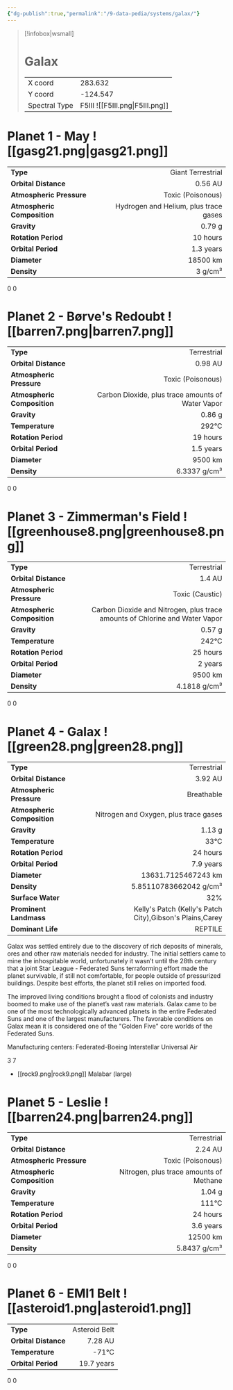 ```yaml
---
{"dg-publish":true,"permalink":"/9-data-pedia/systems/galax/"}
---
```


> [!infobox|wsmall]
> # Galax
> | | |
> | - | - |
> | X coord | 283.632 |
> | Y coord| -124.547 |
> | Spectral Type | F5III ![[F5III.png\|F5III.png]] |

# Planet 1 - May ![[gasg21.png\|gasg21.png]]
|                             |                           |
| --------------------------- | -------------------------:|
| **Type**                    |             Giant Terrestrial |
| **Orbital Distance**        |   0.56 AU |
| **Atmospheric Pressure**    |       Toxic (Poisonous) |
| **Atmospheric Composition** |      Hydrogen and Helium, plus trace gases |
| **Gravity**                 |        0.79 g |
| **Rotation Period**         |  10 hours |
| **Orbital Period** | 1.3 years |
| **Diameter**                |      18500 km | 
| **Density**                 |    3 g/cm³ |



0
0



# Planet 2 - Børve's Redoubt ![[barren7.png\|barren7.png]]
|                             |                           |
| --------------------------- | -------------------------:|
| **Type**                    |             Terrestrial |
| **Orbital Distance**        |   0.98 AU |
| **Atmospheric Pressure**    |       Toxic (Poisonous) |
| **Atmospheric Composition** |      Carbon Dioxide, plus trace amounts of Water Vapor |
| **Gravity**                 |        0.86 g |
| **Temperature**             |    292°C |
| **Rotation Period**         |  19 hours |
| **Orbital Period** | 1.5 years |
| **Diameter**                |      9500 km | 
| **Density**                 |    6.3337 g/cm³ |



0
0



# Planet 3 - Zimmerman's Field ![[greenhouse8.png\|greenhouse8.png]]
|                             |                           |
| --------------------------- | -------------------------:|
| **Type**                    |             Terrestrial |
| **Orbital Distance**        |   1.4 AU |
| **Atmospheric Pressure**    |       Toxic (Caustic) |
| **Atmospheric Composition** |      Carbon Dioxide and Nitrogen, plus trace amounts of Chlorine and Water Vapor |
| **Gravity**                 |        0.57 g |
| **Temperature**             |    242°C |
| **Rotation Period**         |  25 hours |
| **Orbital Period** | 2 years |
| **Diameter**                |      9500 km | 
| **Density**                 |    4.1818 g/cm³ |



0
0



# Planet 4 - Galax ![[green28.png\|green28.png]]
|                             |                           |
| --------------------------- | -------------------------:|
| **Type**                    |             Terrestrial |
| **Orbital Distance**        |   3.92 AU |
| **Atmospheric Pressure**    |       Breathable |
| **Atmospheric Composition** |      Nitrogen and Oxygen, plus trace gases |
| **Gravity**                 |        1.13 g |
| **Temperature**             |    33°C |
| **Rotation Period**         |  24 hours |
| **Orbital Period** | 7.9 years |
| **Diameter**                |      13631.7125467243 km | 
| **Density**                 |    5.85110783662042 g/cm³ |
| **Surface Water**           |           32% | 
| **Prominent Landmass**      |         Kelly's Patch (Kelly's Patch City),Gibson's Plains,Carey | 
| **Dominant Life**           |         REPTILE |

Galax was settled entirely due to the discovery of rich deposits of minerals, ores and other raw materials needed for industry. The initial settlers came to mine the inhospitable world, unfortunately it wasn’t until the 28th century that a joint Star League - Federated Suns terraforming effort made the planet survivable, if still not comfortable, for people outside of pressurized buildings. Despite best efforts, the planet still relies on imported food.

The improved living conditions brought a flood of colonists and industry boomed to make use of the planet’s vast raw materials. Galax came to be one of the most technologically advanced planets in the entire Federated Suns and one of the largest manufacturers. The favorable conditions on Galax mean it is considered one of the "Golden Five" core worlds of the Federated Suns.

Manufacturing centers:
Federated-Boeing Interstellar
Universal Air

3
7

- [[rock9.png\|rock9.png]] Malabar (large)

# Planet 5 - Leslie ![[barren24.png\|barren24.png]]
|                             |                           |
| --------------------------- | -------------------------:|
| **Type**                    |             Terrestrial |
| **Orbital Distance**        |   2.24 AU |
| **Atmospheric Pressure**    |       Toxic (Poisonous) |
| **Atmospheric Composition** |      Nitrogen, plus trace amounts of Methane |
| **Gravity**                 |        1.04 g |
| **Temperature**             |    111°C |
| **Rotation Period**         |  24 hours |
| **Orbital Period** | 3.6 years |
| **Diameter**                |      12500 km | 
| **Density**                 |    5.8437 g/cm³ |



0
0



# Planet 6 - EMI1 Belt ![[asteroid1.png\|asteroid1.png]]
|                             |                           |
| --------------------------- | -------------------------:|
| **Type**                    |             Asteroid Belt |
| **Orbital Distance**        |   7.28 AU |
| **Temperature**             |    -71°C |
| **Orbital Period** | 19.7 years |



0
0



